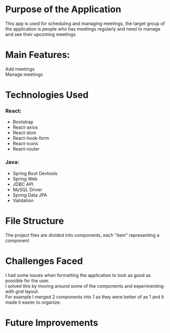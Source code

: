# Purpose of the Application
This app is used for scheduling and managing meetings,
the target group of the application is people who has meetings regularly and need to manage and see their upcoming meetings.

# Main Features:
Add meetings  
Manage meetings

# Technologies Used
### React:
- Bootstrap
- React-axios
- React-dom
- React-hook-form
- React-icons
- React-router

### Java:
- Spring Boot Devtools
- Spring Web
- JDBC API
- MySQL Driver
- Spring Data JPA
- Validation

# File Structure
The project files are divided into components, each "item" representing a component

# Challenges Faced
I had some issues when formatting the application to look as good as possible for the user.  
I solved this by moving around some of the components and experimenting with grid layout.  
For example I merged 2 components into 1 as they were better of as 1 and it made it easier to organize.

# Future Improvements

